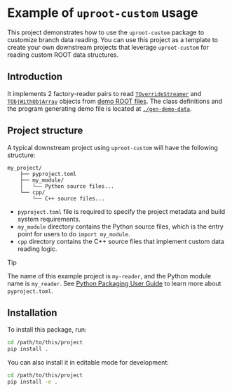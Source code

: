 # Example of `uproot-custom` usage

This project demonstrates how to use the `uproot-custom` package to customize branch data reading. You can use this project as a template to create your own downstream projects that leverage `uproot-custom` for reading custom ROOT data structures.

## Introduction

It implements 2 factory-reader pairs to read [`TOverrideStreamer`](https://github.com/mrzimu/uproot-custom/blob/main/example/gen-demo-data/include/TOverrideStreamer.hh) and [`TObjWithObjArray`](https://github.com/mrzimu/uproot-custom/blob/main/example/gen-demo-data/include/TObjInObjArray.hh) objects from [demo ROOT files](./tests/demo-data.root). The class definitions and the program generating demo file is located at [`./gen-demo-data`](./gen-demo-data/).

## Project structure

A typical downstream project using `uproot-custom` will have the following structure:

```
my_project/
    ├── pyproject.toml
    ├── my_module/
    │   └── Python source files...
    └── cpp/
        └── C++ source files...
```

- `pyproject.toml` file is required to specify the project metadata and build system requirements.
- `my_module` directory contains the Python source files, which is the entry point for users to do `import my_module`. 
- `cpp` directory contains the C++ source files that implement custom data reading logic.

> [!TIP]
> The name of this example project is `my-reader`, and the Python module name is `my_reader`. See [Python Packaging User Guide](https://packaging.python.org/en/latest/guides/writing-pyproject-toml/) to learn more about `pyproject.toml`.

## Installation

To install this package, run:

```bash
cd /path/to/this/project
pip install .
```

You can also install it in editable mode for development:

```bash
cd /path/to/this/project
pip install -e .
```
